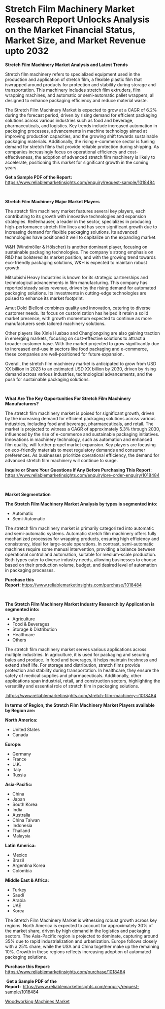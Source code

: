 <p><h1>Stretch Film Machinery Market Research Report Unlocks Analysis on the Market Financial Status, Market Size, and Market Revenue upto 2032</h1></p><p><strong>Stretch Film Machinery Market Analysis and Latest Trends</strong></p>
<p><p>Stretch film machinery refers to specialized equipment used in the production and application of stretch film, a flexible plastic film that iswrapped around products for protection and stability during storage and transportation. This machinery includes stretch film extruders, film wrapping machines, and automatic or semi-automatic pallet wrappers, all designed to enhance packaging efficiency and reduce material waste.</p><p>The Stretch Film Machinery Market is expected to grow at a CAGR of 6.2% during the forecast period, driven by rising demand for efficient packaging solutions across various industries such as food and beverage, pharmaceuticals, and logistics. Key trends include increased automation in packaging processes, advancements in machine technology aimed at improving production capacities, and the growing shift towards sustainable packaging materials. Additionally, the rising e-commerce sector is fueling demand for stretch films that provide reliable protection during shipping. As companies increasingly focus on operational efficiency and cost-effectiveness, the adoption of advanced stretch film machinery is likely to accelerate, positioning this market for significant growth in the coming years.</p></p>
<p><strong>Get a Sample PDF of the Report:&nbsp;</strong> <a href="https://www.reliablemarketinsights.com/enquiry/request-sample/1018484?utm_campaign=2338&utm_medium=2&utm_source=Github&utm_content=ia&utm_term=18022025&utm_id=stretch-film-machinery">https://www.reliablemarketinsights.com/enquiry/request-sample/1018484</a></p>
<p>&nbsp;</p>
<p><strong>Stretch Film Machinery Major Market Players</strong></p>
<p><p>The stretch film machinery market features several key players, each contributing to its growth with innovative technologies and expansion strategies. Reifenhauser, a leader in the sector, specializes in producing high-performance stretch film lines and has seen significant growth due to increasing demand for flexible packaging solutions. Its advanced technologies have positioned it well to capitalize on the expanding market.</p><p>W&H (Windmöller & Hölscher) is another dominant player, focusing on sustainable packaging technologies. The company's strong emphasis on R&D has bolstered its market position, and with the growing trend towards eco-friendly packaging solutions, W&H is expected to maintain robust growth.</p><p>Mitsubishi Heavy Industries is known for its strategic partnerships and technological advancements in film manufacturing. This company has reported steady sales revenue, driven by the rising demand for automated packaging solutions. Its investments in cutting-edge technologies are poised to enhance its market footprint.</p><p>Amut Dolci Bielloni combines quality and innovation, catering to diverse customer needs. Its focus on customization has helped it retain a solid market presence, with growth momentum expected to continue as more manufacturers seek tailored machinery solutions.</p><p>Other players like Xinle Huabao and Changlongxing are also gaining traction in emerging markets, focusing on cost-effective solutions to attract a broader customer base. With the market projected to grow significantly due to increased end-use in sectors like food packaging and e-commerce, these companies are well-positioned for future expansion.</p><p>Overall, the stretch film machinery market is anticipated to grow from USD XX billion in 2023 to an estimated USD XX billion by 2030, driven by rising demand across various industries, technological advancements, and the push for sustainable packaging solutions.</p></p>
<p>&nbsp;</p>
<p><strong>What Are The Key Opportunities For Stretch Film Machinery Manufacturers?</strong></p>
<p><p>The stretch film machinery market is poised for significant growth, driven by the increasing demand for efficient packaging solutions across various industries, including food and beverage, pharmaceuticals, and retail. The market is projected to witness a CAGR of approximately 5.3% through 2030, influenced by the rise of e-commerce and sustainable packaging initiatives. Innovations in machinery technology, such as automation and enhanced film quality, will further propel market expansion. Key players are focusing on eco-friendly materials to meet regulatory demands and consumer preferences. As businesses prioritize operational efficiency, the demand for advanced stretch film machinery will continue to surge.</p></p>
<p><strong>Inquire or Share Your Questions If Any Before Purchasing This Report:</strong> <a href="https://www.reliablemarketinsights.com/enquiry/pre-order-enquiry/1018484?utm_campaign=2338&utm_medium=2&utm_source=Github&utm_content=ia&utm_term=18022025&utm_id=stretch-film-machinery">https://www.reliablemarketinsights.com/enquiry/pre-order-enquiry/1018484</a></p>
<p>&nbsp;</p>
<p><strong>Market Segmentation</strong></p>
<p><strong>The Stretch Film Machinery Market Analysis by types is segmented into:</strong></p>
<p><ul><li>Automatic</li><li>Semi-Automatic</li></ul></p>
<p><p>The stretch film machinery market is primarily categorized into automatic and semi-automatic systems. Automatic stretch film machinery offers fully mechanized processes for wrapping products, ensuring high efficiency and consistency, ideal for large-scale operations. In contrast, semi-automatic machines require some manual intervention, providing a balance between operational control and automation, suitable for medium-scale production. Both types cater to diverse industry needs, allowing businesses to choose based on their production volume, budget, and desired level of automation in packaging processes.</p></p>
<p><strong>Purchase this Report:&nbsp;</strong><a href="https://www.reliablemarketinsights.com/purchase/1018484?utm_campaign=2338&utm_medium=2&utm_source=Github&utm_content=ia&utm_term=18022025&utm_id=stretch-film-machinery">https://www.reliablemarketinsights.com/purchase/1018484</a></p>
<p>&nbsp;</p>
<p><strong>The Stretch Film Machinery Market Industry Research by Application is segmented into:</strong></p>
<p><ul><li>Agriculture</li><li>Food & Beverages</li><li>Storage & Distribution</li><li>Healthcare</li><li>Others</li></ul></p>
<p><p>The stretch film machinery market serves various applications across multiple industries. In agriculture, it is used for packaging and securing bales and produce. In food and beverages, it helps maintain freshness and extend shelf life. For storage and distribution, stretch films provide protection and stability during transportation. In healthcare, they ensure the safety of medical supplies and pharmaceuticals. Additionally, other applications span industrial, retail, and construction sectors, highlighting the versatility and essential role of stretch film in packaging solutions.</p></p>
<p><a href="https://www.reliablemarketinsights.com/stretch-film-machinery-r1018484?utm_campaign=2338&utm_medium=2&utm_source=Github&utm_content=ia&utm_term=18022025&utm_id=stretch-film-machinery">&nbsp;https://www.reliablemarketinsights.com/stretch-film-machinery-r1018484</a></p>
<p><strong>In terms of Region, the Stretch Film Machinery Market Players available by Region are:</strong></p>
<p>
    <p> <strong> North America: </strong>
        <ul>
            <li>United States</li>
            <li>Canada</li>
        </ul>
        </p> 
    <p> <strong> Europe: </strong>
        <ul>
            <li>Germany</li>
            <li>France</li>
            <li>U.K.</li>
            <li>Italy</li>
            <li>Russia</li>
        </ul>
        </p> 
    <p> <strong> Asia-Pacific: </strong>
        <ul>
            <li>China</li>
            <li>Japan</li>
            <li>South Korea</li>
            <li>India</li>
            <li>Australia</li>
            <li>China Taiwan</li>
            <li>Indonesia</li>
            <li>Thailand</li>
            <li>Malaysia</li>
        </ul>
        </p> 
    <p> <strong> Latin America: </strong>
        <ul>
            <li>Mexico</li>
            <li>Brazil</li>
            <li>Argentina Korea</li>
            <li>Colombia</li>
        </ul>
        </p> 
    <p> <strong> Middle East & Africa: </strong>
        <ul>
            <li>Turkey</li>
            <li>Saudi</li>
            <li>Arabia</li>
            <li>UAE</li>
            <li>Korea</li>
        </ul>
    </p>
    </p>
<p><p>The Stretch Film Machinery Market is witnessing robust growth across key regions. North America is expected to account for approximately 30% of the market share, driven by high demand in the logistics and packaging sectors. The Asia-Pacific region is projected to dominate, capturing around 35% due to rapid industrialization and urbanization. Europe follows closely with a 25% share, while the USA and China together make up the remaining 10%. Growth in these regions reflects increasing adoption of automated packaging solutions.</p></p>
<p><strong>Purchase this Report: </strong><a href="https://www.reliablemarketinsights.com/purchase/1018484?utm_campaign=2338&utm_medium=2&utm_source=Github&utm_content=ia&utm_term=18022025&utm_id=stretch-film-machinery">https://www.reliablemarketinsights.com/purchase/1018484</a></p>
<p>&nbsp;<strong>Get a Sample PDF of the Report:&nbsp;&nbsp;</strong><a href="https://www.reliablemarketinsights.com/enquiry/request-sample/1018484?utm_campaign=2338&utm_medium=2&utm_source=Github&utm_content=ia&utm_term=18022025&utm_id=stretch-film-machinery">https://www.reliablemarketinsights.com/enquiry/request-sample/1018484</a></p>
<p><strong></strong></p>
<p><p><a href="https://github.com/alberthagorsuch/Market-Research-Report-List-1/blob/main/woodworking-machines-market.md?utm_campaign=2338&utm_medium=2&utm_source=Github&utm_content=ia&utm_term=18022025&utm_id=stretch-film-machinery">Woodworking Machines Market</a></p></p>
